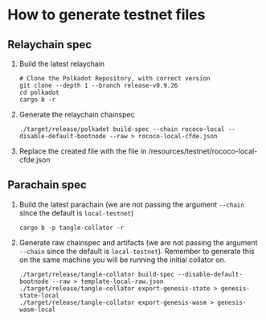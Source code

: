 # How to generate testnet files

## Relaychain spec

1. Build the latest relaychain 
    ```
    # Clone the Polkadot Repository, with correct version
    git clone --depth 1 --branch release-v0.9.26
    cd polkadot
    cargo b -r
    ```

2. Generate the relaychain chainspec

    ```
    ./target/release/polkadot build-spec --chain rococo-local --disable-default-bootnode --raw > rococo-local-cfde.json
    ```

3. Replace the created file with the file in /resources/testnet/rococo-local-cfde.json


## Parachain spec

1. Build the latest parachain (we are not passing the argument `--chain` since the default is `local-testnet`)

    ```
    cargo b -p tangle-collator -r
    ```

2. Generate raw chainspec and artifacts (we are not passing the argument `--chain` since the default is `local-testnet`). Remember to generate this on the same machine you will be running the initial collator on.

    ```
    ./target/release/tangle-collator build-spec --disable-default-bootnode --raw > template-local-raw.json
    ./target/release/tangle-collator export-genesis-state > genesis-state-local
    ./target/release/tangle-collator export-genesis-wasm > genesis-wasm-local
    ```